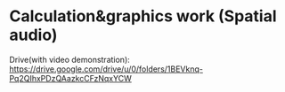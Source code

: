 # Calculation&graphics work (Spatial audio)
Drive(with video demonstration): https://drive.google.com/drive/u/0/folders/1BEVknq-Pq2QIhxPDzQAazkcCFzNqxYCW

